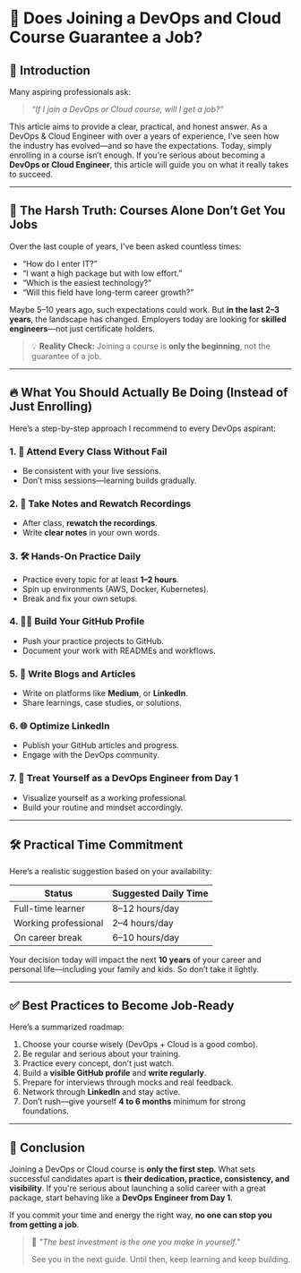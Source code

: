 # 🚀 Does Joining a DevOps and Cloud Course Guarantee a Job?

## 🌟 Introduction

Many aspiring professionals ask:

> *“If I join a DevOps or Cloud course, will I get a job?”*

This article aims to provide a clear, practical, and honest answer. As a DevOps & Cloud Engineer with over a years of experience, I’ve seen how the industry has evolved—and so have the expectations. Today, simply enrolling in a course isn’t enough. If you're serious about becoming a **DevOps or Cloud Engineer**, this article will guide you on what it really takes to succeed.

---

## 📌 The Harsh Truth: Courses Alone Don’t Get You Jobs

Over the last couple of years, I've been asked countless times:

* “How do I enter IT?”
* “I want a high package but with low effort.”
* “Which is the easiest technology?”
* “Will this field have long-term career growth?”

Maybe 5–10 years ago, such expectations could work. But **in the last 2–3 years**, the landscape has changed. Employers today are looking for **skilled engineers**—not just certificate holders.

> 💡 **Reality Check:**
> Joining a course is **only the beginning**, not the guarantee of a job.

---

## 🔥 What You Should Actually Be Doing (Instead of Just Enrolling)

Here’s a step-by-step approach I recommend to every DevOps aspirant:

### 1. 🧠 Attend Every Class Without Fail

* Be consistent with your live sessions.
* Don’t miss sessions—learning builds gradually.

### 2. 📝 Take Notes and Rewatch Recordings

* After class, **rewatch the recordings**.
* Write **clear notes** in your own words.

### 3. 🛠️ Hands-On Practice Daily

* Practice every topic for at least **1–2 hours**.
* Spin up environments (AWS, Docker, Kubernetes).
* Break and fix your own setups.

### 4. 🧑‍💻 Build Your GitHub Profile

* Push your practice projects to GitHub.
* Document your work with READMEs and workflows.

### 5. 📰 Write Blogs and Articles

* Write on platforms like **Medium**, or **LinkedIn**.
* Share learnings, case studies, or solutions.

### 6. 🌐 Optimize LinkedIn

* Publish your GitHub articles and progress.
* Engage with the DevOps community.

### 7. 🎯 Treat Yourself as a DevOps Engineer from Day 1

* Visualize yourself as a working professional.
* Build your routine and mindset accordingly.

---

## 🛠️ Practical Time Commitment

Here’s a realistic suggestion based on your availability:

| Status               | Suggested Daily Time |
| -------------------- | -------------------- |
| Full-time learner    | 8–12 hours/day       |
| Working professional | 2–4 hours/day        |
| On career break      | 6–10 hours/day       |

Your decision today will impact the next **10 years** of your career and personal life—including your family and kids. So don’t take it lightly.

---

## ✅ Best Practices to Become Job-Ready

Here’s a summarized roadmap:

1. Choose your course wisely (DevOps + Cloud is a good combo).
2. Be regular and serious about your training.
3. Practice every concept, don’t just watch.
4. Build a **visible GitHub profile** and **write regularly**.
5. Prepare for interviews through mocks and real feedback.
6. Network through **LinkedIn** and stay active.
7. Don’t rush—give yourself **4 to 6 months** minimum for strong foundations.

---

## 🎯 Conclusion

Joining a DevOps or Cloud course is **only the first step**. What sets successful candidates apart is **their dedication, practice, consistency, and visibility**. If you're serious about launching a solid career with a great package, start behaving like a **DevOps Engineer from Day 1**.

If you commit your time and energy the right way, **no one can stop you from getting a job**.

> 💬 *"The best investment is the one you make in yourself."*
>
> See you in the next guide. Until then, keep learning and keep building.
